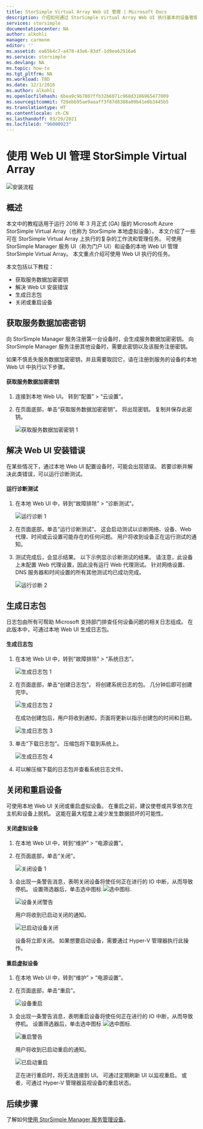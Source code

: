 ```yaml
---
title: StorSimple Virtual Array Web UI 管理 | Microsoft Docs
description: 介绍如何通过 StorSimple Virtual Array Web UI 执行基本的设备管理任务。
services: storsimple
documentationcenter: NA
author: alkohli
manager: carmonm
editor: ''
ms.assetid: ea65b4c7-a478-43e6-83df-1d9ea62916a6
ms.service: storsimple
ms.devlang: NA
ms.topic: how-to
ms.tgt_pltfrm: NA
ms.workload: TBD
ms.date: 12/1/2016
ms.author: alkohli
ms.openlocfilehash: 6bea9c9b7807ffb32b6071c968d3186965477009
ms.sourcegitcommit: f28ebb95ae9aaaff3f87d8388a09b41e0b3445b5
ms.translationtype: HT
ms.contentlocale: zh-CN
ms.lasthandoff: 03/29/2021
ms.locfileid: "96000923"
---
```

# <a name="use-the-web-ui-to-administer-your-storsimple-virtual-array"></a>使用 Web UI 管理 StorSimple Virtual Array
![安装流程](./media/storsimple-ova-web-ui-admin/manage4.png)

## <a name="overview"></a>概述
本文中的教程适用于运行 2016 年 3 月正式 (GA) 版的 Microsoft Azure StorSimple Virtual Array（也称为 StorSimple 本地虚拟设备）。 本文介绍了一些可在 StorSimple Virtual Array 上执行的复杂的工作流和管理任务。 可使用 StorSimple Manager 服务 UI（称为门户 UI）和设备的本地 Web UI 管理 StorSimple Virtual Array。 本文重点介绍可使用 Web UI 执行的任务。

本文包括以下教程：

* 获取服务数据加密密钥
* 解决 Web UI 安装错误
* 生成日志包
* 关闭或重启设备

## <a name="get-the-service-data-encryption-key"></a>获取服务数据加密密钥
向 StorSimple Manager 服务注册第一台设备时，会生成服务数据加密密钥。 向 StorSimple Manager 服务注册其他设备时，需要此密钥以及该服务注册密钥。

如果不慎丢失服务数据加密密钥，并且需要取回它，请在注册到服务的设备的本地 Web UI 中执行以下步骤。

#### <a name="to-get-the-service-data-encryption-key"></a>获取服务数据加密密钥
1. 连接到本地 Web UI。 转到“配置” > “云设置”。
2. 在页面底部，单击“获取服务数据加密密钥”。 将出现密钥。 复制并保存此密钥。
   
    ![获取服务数据加密密钥 1](./media/storsimple-ova-web-ui-admin/image27.png)

## <a name="troubleshoot-web-ui-setup-errors"></a>解决 Web UI 安装错误
在某些情况下，通过本地 Web UI 配置设备时，可能会出现错误。 若要诊断并解决此类错误，可以运行诊断测试。

#### <a name="to-run-the-diagnostic-tests"></a>运行诊断测试
1. 在本地 Web UI 中，转到“故障排除” > “诊断测试”。
   
    ![运行诊断 1](./media/storsimple-ova-web-ui-admin/image29.png)
2. 在页面底部，单击“运行诊断测试”。 这会启动测试以诊断网络、设备、Web 代理、时间或云设置可能存在的任何问题。 用户将收到设备正在运行测试的通知。
3. 测试完成后，会显示结果。 以下示例显示诊断测试的结果。 请注意，此设备上未配置 Web 代理设置，因此没有运行 Web 代理测试。 针对网络设置、DNS 服务器和时间设置的所有其他测试均已成功完成。
   
    ![运行诊断 2](./media/storsimple-ova-web-ui-admin/image30.png)

## <a name="generate-a-log-package"></a>生成日志包
日志包由所有可帮助 Microsoft 支持部门排查任何设备问题的相关日志组成。 在此版本中，可通过本地 Web UI 生成日志包。

#### <a name="to-generate-the-log-package"></a>生成日志包
1. 在本地 Web UI 中，转到“故障排除” > “系统日志”。
   
    ![生成日志包 1](./media/storsimple-ova-web-ui-admin/image31.png)
2. 在页面底部，单击“创建日志包”。 将创建系统日志的包。 几分钟后即可创建完毕。
   
    ![生成日志包 2](./media/storsimple-ova-web-ui-admin/image32.png)
   
    在成功创建包后，用户将收到通知，页面将更新以指示创建包的时间和日期。
   
    ![生成日志包 3](./media/storsimple-ova-web-ui-admin/image33.png)
3. 单击“下载日志包”。 压缩包将下载到系统上。
   
    ![生成日志包 4](./media/storsimple-ova-web-ui-admin/image34.png)
4. 可以解压缩下载的日志包并查看系统日志文件。

## <a name="shut-down-and-restart-your-device"></a>关闭和重启设备
可使用本地 Web UI 关闭或重启虚拟设备。 在重启之前，建议使卷或共享依次在主机和设备上脱机。 这能在最大程度上减少发生数据损坏的可能性。 

#### <a name="to-shut-down-your-virtual-device"></a>关闭虚拟设备
1. 在本地 Web UI 中，转到“维护” > “电源设置”。
2. 在页面底部，单击“关闭”。
   
    ![关闭设备 1](./media/storsimple-ova-web-ui-admin/image36.png)
3. 会出现一条警告消息，表明关闭设备将使任何正在进行的 IO 中断，从而导致停机。 设置筛选器后，单击选中图标  ![选中图标](./media/storsimple-ova-web-ui-admin/image3.png).
   
    ![设备关闭警告](./media/storsimple-ova-web-ui-admin/image37.png)
   
    用户将收到已启动关闭的通知。
   
    ![已启动设备关闭](./media/storsimple-ova-web-ui-admin/image38.png)
   
    设备将立即关闭。 如果想要启动设备，需要通过 Hyper-V 管理器执行此操作。

#### <a name="to-restart-your-virtual-device"></a>重启虚拟设备
1. 在本地 Web UI 中，转到“维护” > “电源设置”。
2. 在页面底部，单击“重启”。
   
    ![设备重启](./media/storsimple-ova-web-ui-admin/image36.png)
3. 会出现一条警告消息，表明重启设备将使任何正在进行的 IO 中断，从而导致停机。 设置筛选器后，单击选中图标  ![选中图标](./media/storsimple-ova-web-ui-admin/image3.png).
   
    ![重启警告](./media/storsimple-ova-web-ui-admin/image37.png)
   
    用户将收到已启动重启的通知。
   
    ![已启动重启](./media/storsimple-ova-web-ui-admin/image39.png)
   
    正在进行重启时，将无法连接到 UI。 可通过定期刷新 UI 以监视重启。 或者，可通过 Hyper-V 管理器监视设备的重启状态。

## <a name="next-steps"></a>后续步骤
了解如何[使用 StorSimple Manager 服务管理设备](storsimple-virtual-array-manager-service-administration.md)。

